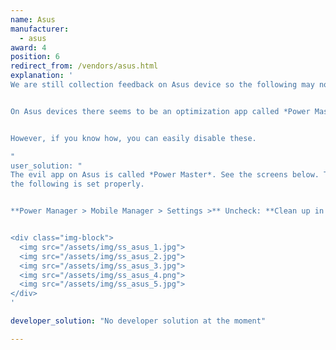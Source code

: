 ```yaml
---
name: Asus
manufacturer:
  - asus
award: 4
position: 6
redirect_from: /vendors/asus.html
explanation: '
We are still collection feedback on Asus device so the following may not be a exhaustive list of issues.


On Asus devices there seems to be an optimization app called *Power Master* pre-installed with some modifications made by default, eg. blocking apps from starting and killing background tasks when your screen turns off.


However, if you know how, you can easily disable these.

"
user_solution: "
The evil app on Asus is called *Power Master*. See the screens below. To make sure apps background processing works please make sure
the following is set properly.


**Power Manager > Mobile Manager > Settings >** Uncheck: **Clean up in suspend** and **Auto-deny apps from auto starting**. See below for screenshots.


<div class="img-block">
  <img src="/assets/img/ss_asus_1.jpg">
  <img src="/assets/img/ss_asus_2.jpg">
  <img src="/assets/img/ss_asus_3.jpg">
  <img src="/assets/img/ss_asus_4.png">
  <img src="/assets/img/ss_asus_5.jpg">
</div>
'

developer_solution: "No developer solution at the moment"

---
```

